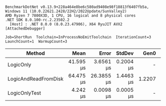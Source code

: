 ```

BenchmarkDotNet v0.13.9+228a464e8be6c580ad9408e98f18813f6407fb5a, Windows 11 (10.0.22621.2428/22H2/2022Update/SunValley2)
AMD Ryzen 7 7800X3D, 1 CPU, 16 logical and 8 physical cores
.NET SDK 8.0.100-rc.2.23502.2
  [Host] : .NET 8.0.0 (8.0.23.47906), X64 RyuJIT AVX2 [AttachedDebugger]

Job=ShortRun  Toolchain=InProcessNoEmitToolchain  IterationCount=3  
LaunchCount=1  WarmupCount=3  

```
| Method               | Mean      | Error      | StdDev    | Gen0   | Gen1   | Allocated |
|--------------------- |----------:|-----------:|----------:|-------:|-------:|----------:|
| LogicOnly            | 41.595 μs |  3.6561 μs | 0.2004 μs |      - |      - |         - |
| LogicAndReadFromDisk | 64.475 μs | 26.3855 μs | 1.4463 μs | 1.2207 | 0.1221 |   65480 B |
| LogicOnlyTest        |  4.242 μs |  0.0098 μs | 0.0005 μs |      - |      - |         - |
